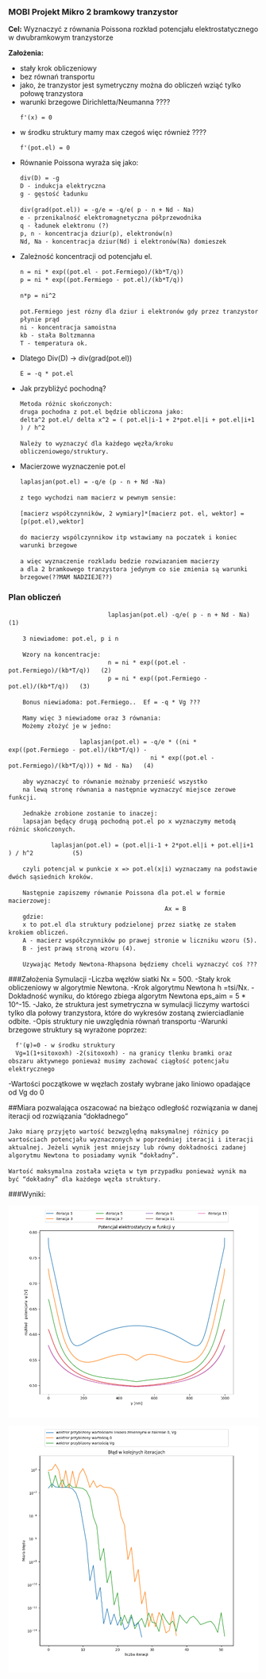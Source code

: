 ### MOBI Projekt Mikro 2 bramkowy tranzystor

**Cel:** Wyznaczyć z równania Poissona rozkład potencjału elektrostatycznego w dwubramkowym tranzystorze

**Założenia:**
- stały krok obliczeniowy
- bez równań transportu
- jako, że tranzystor jest symetryczny można do obliczeń wziąć tylko połowę tranzystora
- warunki brzegowe Dirichletta/Neumanna ????
     ```
     f'(x) = 0
     ```
- w środku struktury mamy max czegoś więc również ????
    ```
    f'(pot.el) = 0
    ```
- Równanie Poissona wyraża się jako:
    ```
    div(D) = -g
    D - indukcja elektryczna
    g - gęstość ładunku

    div(grad(pot.el)) = -g/e = -q/e( p - n + Nd - Na)
    e - przenikalność elektromagnetyczna półprzewodnika
    q - ładunek elektronu (?)
    p, n - koncentracja dziur(p), elektronów(n)
    Nd, Na - koncentracja dziur(Nd) i elektronów(Na) domieszek
    ```
- Zależność koncentracji od potencjału el.
    ```
    n = ni * exp((pot.el - pot.Fermiego)/(kb*T/q))
    p = ni * exp((pot.Fermiego - pot.el)/(kb*T/q))

    n*p = ni^2

    pot.Fermiego jest rózny dla dziur i elektronów gdy przez tranzystor płynie prąd
    ni - koncentracja samoistna
    kb - stała Boltzmanna
    T - temperatura ok.
    ```
- Dlatego Div(D) -> div(grad(pot.el))
  ```
  E = -q * pot.el
  ```
- Jak przybliżyć pochodną?
    ```
    Metoda różnic skończonych:
    druga pochodna z pot.el będzie obliczona jako:
    delta^2 pot.el/ delta x^2 = ( pot.el|i-1 + 2*pot.el|i + pot.el|i+1 ) / h^2

    Należy to wyznaczyć dla każdego węzła/kroku obliczeniowego/struktury.
    ```
- Macierzowe wyznaczenie pot.el
  ```
  laplasjan(pot.el) = -q/e (p - n + Nd -Na)

  z tego wychodzi nam macierz w pewnym sensie:

  [macierz współczynników, 2 wymiary]*[macierz pot. el, wektor] = [p(pot.el),wektor]

  do macierzy wspólczynnikow itp wstawiamy na poczatek i koniec warunki brzegowe

  a więc wyznaczenie rozkladu bedzie rozwiazaniem macierzy
  a dla 2 bramkowego tranzystora jedynym co sie zmienia są warunki brzegowe(??MAM NADZIEJE??)
  ```
### Plan obliczeń
```
                            laplasjan(pot.el) -q/e( p - n + Nd - Na)         (1)

    3 niewiadome: pot.el, p i n

    Wzory na koncentracje:
                            n = ni * exp((pot.el - pot.Fermiego)/(kb*T/q))   (2)
                            p = ni * exp((pot.Fermiego - pot.el)/(kb*T/q))   (3)

    Bonus niewiadoma: pot.Fermiego..  Ef = -q * Vg ???

    Mamy więc 3 niewiadome oraz 3 równania:
    Możemy złożyć je w jedno:

                    laplasjan(pot.el) = -q/e * ((ni * exp((pot.Fermiego - pot.el)/(kb*T/q)) -
                                        ni * exp((pot.el - pot.Fermiego)/(kb*T/q))) + Nd - Na)   (4)

    aby wyznaczyć to równanie możnaby przenieść wszystko
    na lewą stronę równania a następnie wyznaczyć miejsce zerowe funkcji.

    Jednakże zrobione zostanie to inaczej:
    lapsajan będący drugą pochodną pot.el po x wyznaczymy metodą różnic skończonych.

            laplasjan(pot.el) = (pot.el|i-1 + 2*pot.el|i + pot.el|i+1 ) / h^2           (5)

    czyli potencjal w punkcie x => pot.el(x|i) wyznaczamy na podstawie dwóch sąsiednich kroków.

    Następnie zapiszemy równanie Poissona dla pot.el w formie macierzowej:
                                            Ax = B
    gdzie:
    x to pot.el dla struktury podzielonej przez siatkę ze stałem krokiem obliczeń.
    A - macierz współczynników po prawej stronie w liczniku wzoru (5).
    B - jest prawą stroną wzoru (4).

    Uzywając Metody Newtona-Rhapsona będziemy chceli wyznaczyć coś ???

```
###Założenia Symulacji
-Liczba węzłów siatki Nx = 500.
-Stały krok obliczeniowy w algorytmie Newtona.
-Krok algorytmu Newtona h =tsi/Nx.
-Dokładność wyniku, do którego zbiega algorytm Newtona eps_aim = 5 * 10^-15.
-Jako, że struktura jest symetryczna w symulacji liczymy wartości tylko dla połowy tranzystora, które do wykresów zostaną zwierciadlanie odbite.
-Opis struktury nie uwzględnia równań transportu
-Warunki brzegowe struktury są wyrażone poprzez:
```
  f'(ψ)=0 - w środku struktury
  Vg=1(1+sitoxoxh) -2(sitoxoxh) - na granicy tlenku bramki oraz obszaru aktywnego ponieważ musimy zachować ciągłość potencjału elektrycznego
```
-Wartości początkowe w węzłach zostały wybrane jako liniowo opadające od Vg do 0

##Miara pozwalająca oszacować na bieżąco odległość rozwiązania w danej iteracji od rozwiązania “dokładnego”
```
Jako miarę przyjęto wartość bezwzględną maksymalnej różnicy po wartościach potencjału wyznaczonych w poprzedniej iteracji i iteracji aktualnej. Jeżeli wynik jest mniejszy lub równy dokładności zadanej algorytmu Newtona to posiadamy wynik “dokładny”.

Wartość maksymalna została wzięta w tym przypadku ponieważ wynik ma być “dokładny” dla każdego węzła struktury.
```
###Wyniki:

![alt text](https://github.com/gracja000/mobi-proj1/blob/master/Wyniki/figure_1.png)

![alt text](https://github.com/gracja000/mobi-proj1/blob/master/Wyniki/figure_2.png)
